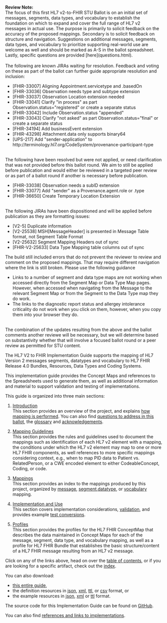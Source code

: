 <p id="publish-box">
<b>Review Note:</b>
<br>The focus of this first HL7 v2-to-FHIR STU Ballot is on an initial set of messages, segments, data types, and vocabulary to establish the foundation on which to expand and cover the full range of HL7 v2 messages in actual use.  The purpose is primarily to solicit feedback on the accuracy of the proposed mappings.  Secondary is to solicit feedback on structure and navigation.  Suggestions on additional messages, segments, data types, and vocabulary to prioritize supporting real-world use are welcome as well and should be marked as A-S in the ballot spreadsheet.  Lastly, specific questions are provided [here](questions.html).
<br>
<br>
The following are known JIRAs waiting for resolution.  Feedback and voting on these as part of the ballot can further guide appropriate resolution and inclusion:
<ul>
   <li>[FHIR-33007] Aligning Appointment.servicetype and .basedOn</li>
   <li>[FHIR-33036] Observation needs type and subtype extension</li>
   <li>[FHIR-33037] Observation Location extension needed</li>
   <li>[FHIR-33041] Clarify "in process" as part Observation.status="registered" or create a separate status</li>
   <li>[FHIR-33042] Include Observation.status "appended"</li>
   <li>[FHIR-33043] Clarify "not asked" as part Observation.status="final" or create a separate status</li>
   <li>[FHIR-34194] Add businessEvent extension</li>
   <li>[FHIR-43298] Attachment.data only supports binary64</li>
   <li>[UPS-217] Add "sender-application" to http://terminology.hl7.org/CodeSystem/provenance-participant-type</li>
</ul>
<br>
The following have been resolved but were not applied, or need clarification that was not provided before this ballot round.  We aim to still be applied before publication and would either be reviewed in a targeted peer review or as part of a ballot round if another is necessary before publication.
<ul>
<li>[FHIR-33038] Observation needs a subID extension</li>
<li>[FHIR-33077] Add "sender" as a Provenance.agent.role or .type</li>
<li>[FHIR-36650] Create Temporary Location Extension</li>
</ul>
<br>
The following JIRAs have been dispositioned and will be applied before publication as they are formatting issues:
<ul>
   <li>[V2-5] Duplicate information</li>
   <li>[V2-25538] MSH[MessageHeader] is presented in Message Table format, not Segment Table Format</li>
   <li>[V2-25632] Segment Mapping Headers out of sync</li>
   <li>[FHIR-V2-25633] Data Type Mapping table columns out of sync</li>
</ul>
The build still included errors that do not prevent the reviewer to review and comment on the proposed mappings.  That may require different navigation where the link is still broken.  Please use the following guidance
<ul>
   <li>Links to a number of segment and data type maps are not working when accessed directly from the Segment Map or Data Type Map pages.  However, when accessed when navigating from the Message to the relevant Segment Map or from the Segment to the Data Type map they do work.</li>
  <li>The links to the diagnostic report status and allergey intolerance criticality do not work when you click on them, however, when you copy them into your browser they do.</li>
</ul>
<br>
The combination of the updates resulting from the above and the ballot comments another reviewe will be necessary, but we will determine based on substantivity whether that will involve a focused ballot round or a peer review as permitted for STU content.
</p>
The HL7 V2 to FHIR Implementation Guide supports the mapping of HL7 Version 2 messages
segments, datatypes and vocabulary to HL7 FHIR Release 4.0 Bundles, Resources, Data
Types and Coding Systems.

This implementation guide provides the Concept Maps and references to the Spreadsheets
used to generate them, as well as additional information and material to support validation
and testing of implementations.

This guide is organized into three main sections:

   1. [Introduction](introduction.html)<br/>This section provides an overview of the project, and explains [how mapping is performed](mapping_guidelines.html).
      You can also find [questions to address in this ballot](questions.html), the [glossary](glossary.html)
      and [acknowledgements](acknowledgements.html).

   2. [Mapping Guidelines](mapping_guidelines.html)<br/>This section provides the rules and guidelines used to document
   the mappings such as identification of each HL7 v2 element with a mapping, the conditions
   under which the HL7 v2 element may map to one or more HL7 FHIR components, as well references
   to more specific mappings considering context, e.g., when to map PID data to Patient vs.
   RelatedPerson, or a CWE encoded element to either CodeableConcept, Coding, or code.

   3. [Mappings](mappings.html)<br/>This section provides an index to the mappings produced by this project, organized
      by [message](message_maps.html), [segment](segment_maps.html),[datatype](datatype_maps.html),
      or [vocabulary](coding_system_maps.html) mapping.

   4. [Implementation and Use](implementation_considerations.html)<br/>This section covers implementation considerations,
      [validation](validation.html), and provides example [test conversions](test_conversions.html).

   5. [Profiles](profiles.html)<br/>This section provides the profiles for the HL7 FHIR ConceptMap
   that describes the data maintained in Concept Maps for each of the message, segment, data type,
   and vocabulary mapping, as well as a profile for HL7 FHIR Bundle that establishes the basic
   structure/content of a HL7 FHIR message resulting from an HL7 v2 message.

Click on any of the links above, head on over the [table of contents](toc.html), or
if you are looking for a specific artifact, check out the [index](artifacts.html).

You can also download:

* [this entire guide](full-ig.zip),
* the definition resources in [json](definitions.json.zip), [xml](definitions.xml.zip), [ttl](definitions.ttl.zip), or [csv](csvs.zip) format, or
* the example resources in [json](examples.json.zip), [xml](examples.xml.zip) or [ttl](examples.ttl.zip) format.

The source code for this Implementation Guide can be found on [GitHub](https://github.com/HL7/v2-to-fhir/).

You can also find [references and links to implementations](links.html).
